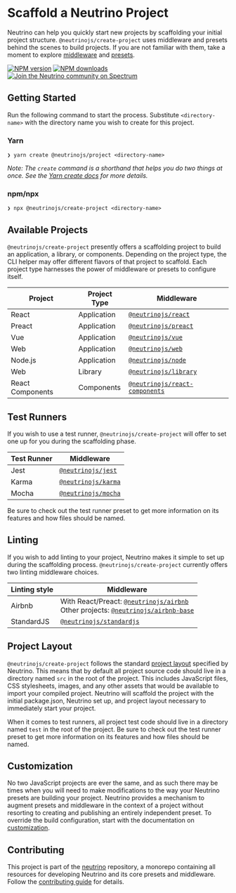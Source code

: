 # Scaffold a Neutrino Project

Neutrino can help you quickly start new projects by scaffolding your initial project structure.
`@neutrinojs/create-project` uses middleware and presets behind the scenes to build projects. If you are not
familiar with them, take a moment to explore [middleware](../middleware/README.md)
and [presets](../presets/README.md).

[![NPM version][npm-image]][npm-url]
[![NPM downloads][npm-downloads]][npm-url]
[![Join the Neutrino community on Spectrum][spectrum-image]][spectrum-url]

## Getting Started

Run the following command to start the process. Substitute `<directory-name>` with the directory name you wish to create for this project.

### Yarn

```
❯ yarn create @neutrinojs/project <directory-name>
```

_Note: The `create` command is a shorthand that helps you do two things at once. See the [Yarn create docs](https://yarnpkg.com/lang/en/docs/cli/create) for more details._

### npm/npx

```
❯ npx @neutrinojs/create-project <directory-name>
```

## Available Projects

`@neutrinojs/create-project` presently offers a scaffolding project to build an application, a library,
or components. Depending on the project type, the CLI helper may offer different flavors
of that project to scaffold. Each project type harnesses the power of middleware or presets to configure itself.

| Project | Project Type | Middleware |
| --- | --- | --- |
| React | Application | [`@neutrinojs/react`](../packages/react/README.md) |
| Preact | Application | [`@neutrinojs/preact`](../packages/preact/README.md) |
| Vue | Application | [`@neutrinojs/vue`](../packages/vue/README.md) |
| Web | Application | [`@neutrinojs/web`](../packages/web/README.md) |
| Node.js | Application | [`@neutrinojs/node`](../packages/node/README.md) |
| Web | Library | [`@neutrinojs/library`](../packages/library/README.md) |
| React Components | Components | [`@neutrinojs/react-components`](../packages/react-components/README.md) |

## Test Runners

If you wish to use a test runner, `@neutrinojs/create-project` will offer to set one up for you during
the scaffolding phase.

| Test Runner | Middleware |
| --- | --- |
| Jest | [`@neutrinojs/jest`](../packages/jest/README.md) |
| Karma | [`@neutrinojs/karma`](../packages/karma/README.md) |
| Mocha | [`@neutrinojs/mocha`](../packages/mocha/README.md) |

Be sure to check out the test runner preset to get more information on its features and how files should be named.

## Linting

If you wish to add linting to your project, Neutrino makes it simple to set up during the scaffolding
process. `@neutrinojs/create-project` currently offers two linting middleware choices.

| Linting style | Middleware |
| --- | --- |
| Airbnb | With React/Preact: [`@neutrinojs/airbnb`](../packages/airbnb/README.md) <br /> Other projects: [`@neutrinojs/airbnb-base`](../packages/airbnb-base/README.md) |
| StandardJS | [`@neutrinojs/standardjs`](../packages/standardjs/README.md) |

## Project Layout

`@neutrinojs/create-project` follows the standard [project layout](../project-layout.md) specified by Neutrino. This
means that by default all project source code should live in a directory named `src` in the root of the
project. This includes JavaScript files, CSS stylesheets, images, and any other assets that would be available
to import your compiled project. Neutrino will scaffold the project with the initial package.json, Neutrino set up,
and project layout necessary to immediately start your project.

When it comes to test runners, all project test code should live in a directory named `test` in the
root of the project. Be sure to check out the test runner preset to get more information on its
features and how files should be named.

## Customization

No two JavaScript projects are ever the same, and as such there may be times when you will need to make modifications
to the way your Neutrino presets are building your project. Neutrino provides a mechanism to augment presets and
middleware in the context of a project without resorting to creating and publishing an entirely independent preset.
To override the build configuration, start with the documentation
on [customization](../customization/README.md).

## Contributing

This project is part of the [neutrino](https://github.com/neutrinojs/neutrino) repository, a monorepo
containing all resources for developing Neutrino and its core presets and middleware. Follow the
[contributing guide](https://neutrinojs.org/contributing/) for details.

[npm-image]: https://img.shields.io/npm/v/@neutrinojs/create-project.svg
[npm-downloads]: https://img.shields.io/npm/dt/@neutrinojs/create-project.svg
[npm-url]: https://npmjs.org/package/@neutrinojs/create-project
[spectrum-image]: https://withspectrum.github.io/badge/badge.svg
[spectrum-url]: https://spectrum.chat/neutrino
